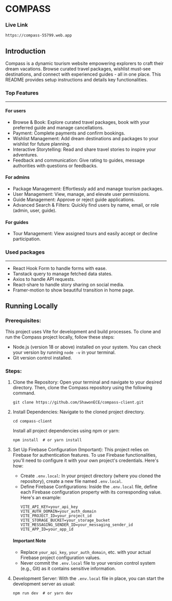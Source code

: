 # COMPASS

### Live Link

```
https://compass-55799.web.app
```

## Introduction

Compass is a dynamic tourism website empowering explorers to craft their dream vacations. Browse curated travel packages, wishlist must-see destinations, and connect with experienced guides - all in one place.  This README provides setup instructions and details key functionalities.

### Top Features
---

#### For users

- Browse & Book: Explore curated travel packages, book with your preferred guide and manage cancellations.
- Payment: Complete payments and confirm bookings.
- Wishlist Management: Add dream destinations and packages to your wishlist for future planning.
- Interactive Storytelling: Read and share travel stories to inspire your adventures.
- Feedback and communication: Give rating to guides, message authorities with questions or feedbacks.

#### For admins

- Package Management: Effortlessly add and manage tourism packages.
- User Management: View, manage, and elevate user permissions.
- Guide Management: Approve or reject guide applications.
- Advanced Search & Filters: Quickly find users by name, email, or role (admin, user, guide).

#### For guides

- Tour Management: View assigned tours and easily accept or decline participation.

### Used packages
---

- React Hook Form to handle forms with ease.
- Tanstack query to manage fetched data states.
- Axios to handle API requests.
- React-share to handle story sharing on social media.
- Framer-motion to show beautiful transition in home page.

## Running Locally

### Prerequisites:

This project uses Vite for development and build processes. To clone and run the Compass project locally, follow these steps:

- Node.js (version 18 or above) installed on your system. You can check your version by running `node -v` in your terminal.
- Git version control installed.

### Steps:

1. Clone the Repository: Open your terminal and navigate to your desired directory. Then, clone the Compass repository using the following command.
    ```
    git clone https://github.com/ShawonECE/compass-client.git
    ```
2. Install Dependencies: Navigate to the cloned project directory.
    ```
    cd compass-client
    ```
    Install all project dependencies using npm or yarn:
    ```
    npm install  # or yarn install
    ```
3. Set Up Firebase Configuration (Important): This project relies on Firebase for authentication features. To use Firebase functionalities, you'll need to configure it with your own project's credentials. Here's how: 
    - Create `.env.local`: In your project directory (where you cloned the repository), create a new file named `.env.local`.
    -  Define Firebase Configurations: Inside the `.env.local` file, define each Firebase configuration property with its corresponding value. Here's an example:
        ```
        VITE_API_KEY=your_api_key
        VITE_AUTH_DOMAIN=your_auth_domain
        VITE_PROJECT_ID=your_project_id
        VITE_STORAGE_BUCKET=your_storage_bucket
        VITE_MESSAGING_SENDER_ID=your_messaging_sender_id
        VITE_APP_ID=your_app_id
        ```
    #### Important Note
    - Replace `your_api_key`, `your_auth_domain`, etc. with your actual Firebase project configuration values.
    - Never commit the `.env.local` file to your version control system (e.g., Git) as it contains sensitive information.

5. Development Server: With the `.env.local` file in place, you can start the development server as usual:
    ```
    npm run dev  # or yarn dev
    ```
